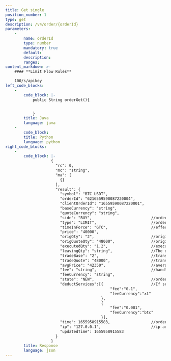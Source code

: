 ```yaml
---
title: Get single 
position_number: 1
type: get
description: /v4/order/{orderId}
parameters:
    -
        name: orderId
        type: number
        mandatory: true
        default:
        description: 
        ranges:
content_markdown: >-
    #### **Limit Flow Rules**

    100/s/apikey
left_code_blocks:
    -
        code_block: |-
            public String orderGet(){


            }
        title: Java
        language: java
    -
        code_block:
        title: Python
        language: python
right_code_blocks:
    -
        code_block: |-
                    {
                      "rc": 0,
                      "mc": "string",
                      "ma": [
                        {}
                      ],
                      "result": {
                        "symbol": "BTC_USDT",   
                        "orderId": "6216559590087220004",  
                        "clientOrderId": "16559590087220001",  
                        "baseCurrency": "string",   
                        "quoteCurrency": "string",   
                        "side": "BUY",                          //order side:BUY,SELL
                        "type": "LIMIT",                        //order type  LIMIT,MARKET 
                        "timeInForce": "GTC",                   //effective way:GTC,IOC,FOK,GTX
                        "price": "40000",   
                        "origQty": "2",                         //original quantity
                        "origQuoteQty": "48000",                //original amount
                        "executedQty": "1.2",                   //executed quantity
                        "leavingQty": "string",                 //The quantity to be executed (if the order is cancelled or the order is rejected, the value is 0)
                        "tradeBase": "2",                       //transaction quantity
                        "tradeQuote": "48000",                  //transaction amount
                        "avgPrice": "42350",                    //average transaction price
                        "fee": "string",                        //handling fee
                        "feeCurrency": "string",   
                        "state": "NEW",                         //order stat NEW,PARTIALLY_FILLED,FILLED,CANCELED,REJECTED,EXPIRED
                        "deductServices":[{                     //If set XT deduction fees, use this field to represent the trade fee. Otherwise, use the original fee and feeCurrency fields to represent the trade fee.  
                                              "fee":"0.1",     
                                              "feeCurrency":"xt"
                                          },
                                          {   
                                              "fee":"0.001",
                                              "feeCurrency":"btc"
                                          }],
                        "time": 1655958915583,                  //order time
                        "ip": "127.0.0.1",                      //ip address
                        "updatedTime": 1655958915583  
                      }
                    }
        title: Response
        language: json
---
```

